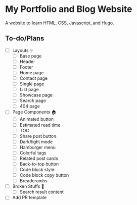 # My Portfolio and Blog Website

A website to learn HTML, CSS, Javascript, and Hugo.

## To-do/Plans

- [ ] Layouts :sparkles:
    - [ ] Base page
    - [ ] Header
    - [ ] Footer
    - [ ] Home page
    - [ ] Contact page
    - [ ] Single page
    - [ ] List page
    - [ ] Showcase page
    - [ ] Search page
    - [ ] 404 page

- [ ] Page Components :house:
    - [ ] Animated button
    - [ ] Estimated read time
    - [ ] TOC
    - [ ] Share post button
    - [ ] Dark/light mode
    - [ ] Hamburger menu
    - [ ] Colorful tags
    - [ ] Related post cards
    - [ ] Back-to-top button
    - [ ] Code block style
    - [ ] Code block copy button
    - [ ] Breadcrumbs
    
- [ ] Broken Stuffs :wrench:
    - [ ] Search result content
    
- [ ] Add PR template
